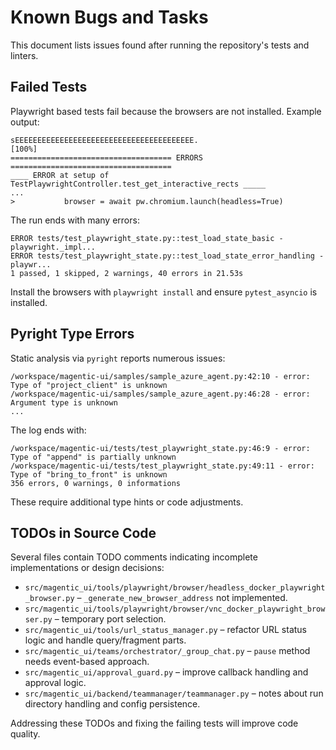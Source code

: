 # Known Bugs and Tasks

This document lists issues found after running the repository's tests and linters.

## Failed Tests
Playwright based tests fail because the browsers are not installed. Example output:

```
sEEEEEEEEEEEEEEEEEEEEEEEEEEEEEEEEEEEEEEEE.                               [100%]
==================================== ERRORS ====================================
____ ERROR at setup of TestPlaywrightController.test_get_interactive_rects _____
...
>           browser = await pw.chromium.launch(headless=True)
```

The run ends with many errors:

```
ERROR tests/test_playwright_state.py::test_load_state_basic - playwright._impl...
ERROR tests/test_playwright_state.py::test_load_state_error_handling - playwr...
1 passed, 1 skipped, 2 warnings, 40 errors in 21.53s
```

Install the browsers with `playwright install` and ensure `pytest_asyncio` is installed.

## Pyright Type Errors
Static analysis via `pyright` reports numerous issues:

```
/workspace/magentic-ui/samples/sample_azure_agent.py:42:10 - error: Type of "project_client" is unknown
/workspace/magentic-ui/samples/sample_azure_agent.py:46:28 - error: Argument type is unknown
...
```

The log ends with:

```
/workspace/magentic-ui/tests/test_playwright_state.py:46:9 - error: Type of "append" is partially unknown
/workspace/magentic-ui/tests/test_playwright_state.py:49:11 - error: Type of "bring_to_front" is unknown
356 errors, 0 warnings, 0 informations
```

These require additional type hints or code adjustments.

## TODOs in Source Code
Several files contain TODO comments indicating incomplete implementations or design decisions:

- `src/magentic_ui/tools/playwright/browser/headless_docker_playwright_browser.py` – `_generate_new_browser_address` not implemented.
- `src/magentic_ui/tools/playwright/browser/vnc_docker_playwright_browser.py` – temporary port selection.
- `src/magentic_ui/tools/url_status_manager.py` – refactor URL status logic and handle query/fragment parts.
- `src/magentic_ui/teams/orchestrator/_group_chat.py` – `pause` method needs event-based approach.
- `src/magentic_ui/approval_guard.py` – improve callback handling and approval logic.
- `src/magentic_ui/backend/teammanager/teammanager.py` – notes about run directory handling and config persistence.

Addressing these TODOs and fixing the failing tests will improve code quality.
